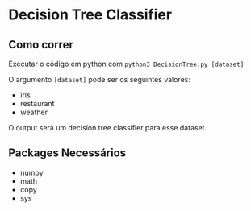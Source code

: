 # Decision Tree Classifier

## Como correr

Executar o código em python com ```python3 DecisionTree.py [dataset]```

O argumento ```[dataset]``` pode ser os seguintes valores:

- iris
- restaurant
- weather

O output será um decision tree classifier para esse dataset.

## Packages Necessários

- numpy
- math
- copy
- sys